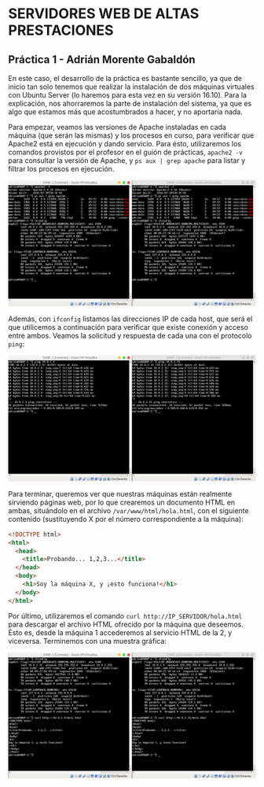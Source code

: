 # SERVIDORES WEB DE ALTAS PRESTACIONES
## Práctica 1 - Adrián Morente Gabaldón

En este caso, el desarrollo de la práctica es bastante sencillo, ya que de inicio tan solo tenemos que realizar la instalación de dos máquinas virtuales con Ubuntu Server (lo haremos para esta vez en su versión 16.10). Para la explicación, nos ahorraremos la parte de instalación del sistema, ya que es algo que estamos más que acostumbrados a hacer, y no aportaría nada.

Para empezar, veamos las versiones de Apache instaladas en cada máquina (que serán las mismas) y los procesos en curso, para verificar que Apache2 está en ejecución y dando servicio. Para ésto, utilizaremos los comandos provistos por el profesor en el guión de prácticas, ```apache2 -v``` para consultar la versión de Apache, y ```ps aux | grep apache``` para listar y filtrar los procesos en ejecución.

![CapturaPostInstalacion](https://github.com/adrianmorente/SWAP_UGR/blob/master/Practicas/Practica1/images/CapturaPostInstalacion.png)

Además, con ```ifconfig``` listamos las direcciones IP de cada host, que será el que utilicemos a continuación para verificar que existe conexión y acceso entre ambos. Veamos la solicitud y respuesta de cada una con el protocolo ```ping```:

![CapturaPing](https://github.com/adrianmorente/SWAP_UGR/blob/master/Practicas/Practica1/images/CapturaPing.png)

Para terminar, queremos ver que nuestras máquinas están realmente sirviendo páginas web, por lo que crearemos un documento HTML en ambas, situándolo en el archivo ```/var/www/html/hola.html```, con el siguiente contenido (sustituyendo X por el número correspondiente a la máquina):
```html
<!DOCTYPE html>
<html>
  <head>
    <title>Probando... 1,2,3...</title>
  </head>
  <body>
    <h1>Soy la máquina X, y ¡esto funciona!</h1>
  </body>
</html>
```

Por último, utilizaremos el comando ```curl http://IP_SERVIDOR/hola.html``` para descargar el archivo HTML ofrecido por la máquina que deseemos. Ésto es, desde la máquina 1 accederemos al servicio HTML de la 2, y viceversa. Terminemos con una muestra gráfica:

![SirviendoHTML](https://github.com/adrianmorente/SWAP_UGR/blob/master/Practicas/Practica1/images/SirviendoHTML.png)
